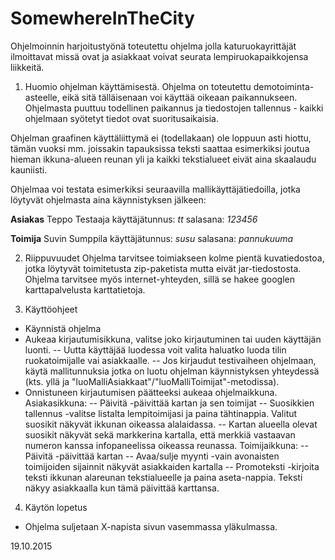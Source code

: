 # SomewhereInTheCity

Ohjelmoinnin harjoitustyönä toteutettu ohjelma jolla katuruokayrittäjät ilmoittavat missä ovat ja asiakkaat voivat seurata lempiruokapaikkojensa liikkeitä.

1. Huomio ohjelman käyttämisestä.
Ohjelma on toteutettu demotoiminta-asteelle, eikä sitä tälläisenaan voi käyttää oikeaan paikannukseen. Ohjelmasta puuttuu todellinen paikannus ja tiedostojen tallennus - kaikki ohjelmaan syötetyt tiedot ovat suoritusaikaisia.

Ohjelman graafinen käyttäliittymä ei (todellakaan) ole loppuun asti hiottu, tämän vuoksi mm. joissakin tapauksissa teksti saattaa esimerkiksi joutua hieman ikkuna-alueen reunan yli ja kaikki tekstialueet eivät aina skaalaudu kauniisti.

Ohjelmaa voi testata esimerkiksi seuraavilla mallikäyttäjätiedoilla, jotka löytyvät ohjelmasta aina käynnistyksen jälkeen:

**Asiakas**
Teppo Testaaja
käyttäjätunnus: *tt*
salasana: *123456*

**Toimija**
Suvin Sumppila
käyttäjätunnus: *susu*
salasana: *pannukuuma*

2. Riippuvuudet
Ohjelma tarvitsee toimiakseen kolme pientä kuvatiedostoa, jotka löytyvät toimitetusta zip-paketista mutta eivät jar-tiedostosta. Ohjelma tarvitsee myös internet-yhteyden, sillä se hakee googlen karttapalvelusta karttatietoja.

3. Käyttöohjeet
- Käynnistä ohjelma
- Aukeaa kirjautumisikkuna, valitse joko kirjautuminen tai uuden käyttäjän luonti.
	-- Uutta käyttäjää luodessa voit valita haluatko luoda tilin ruokatoimijalle vai asiakkaalle.
	-- Jos kirjaudut testivaiheen ohjelmaan, käytä mallitunnuksia jotka on luotu ohjelman käynnistyksen yhteydessä (kts. yllä ja 		"luoMalliAsiakkaat"/"luoMalliToimijat"-metodissa).
- Onnistuneen kirjautumisen päätteeksi aukeaa ohjelmaikkuna.
	Asiakasikkuna:
		-- Päivitä -päivittää kartan ja sen toimijat
		-- Suosikkien tallennus -valitse listalta lempitoimijasi ja paina tähtinappia. Valitut suosikit näkyvät ikkunan oikeassa alalaidassa.
		-- Kartan alueella olevat suosikit näkyvät sekä markkerina kartalla, että merkkiä vastaavan numeron kanssa infopaneelissa oikeassa 			reunassa.
	Toimijaikkuna:
		-- Päivitä -päivittää kartan
		-- Avaa/sulje myynti -vain avonaisten toimijoiden sijainnit näkyvät asiakkaiden kartalla
		-- Promoteksti -kirjoita teksti ikkunan alareunan tekstialueelle ja paina aseta-nappia. Teksti näkyy asiakkaalla kun tämä päivittää 			karttansa.

4. Käytön lopetus
- Ohjelma suljetaan X-napista sivun vasemmassa yläkulmassa.

19.10.2015
	



